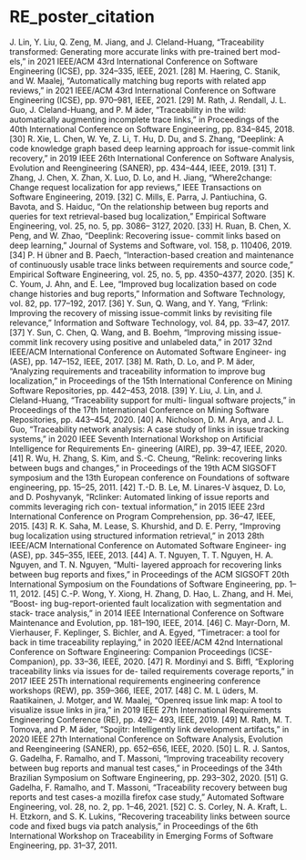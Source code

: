 # RE_poster_citation
J. Lin, Y. Liu, Q. Zeng, M. Jiang, and J. Cleland-Huang, “Traceability
transformed: Generating more accurate links with pre-trained bert mod-
els,” in 2021 IEEE/ACM 43rd International Conference on Software
Engineering (ICSE), pp. 324–335, IEEE, 2021.
[28] M. Haering, C. Stanik, and W. Maalej, “Automatically matching bug
reports with related app reviews,” in 2021 IEEE/ACM 43rd International
Conference on Software Engineering (ICSE), pp. 970–981, IEEE, 2021.
[29] M. Rath, J. Rendall, J. L. Guo, J. Cleland-Huang, and P. M ̈ader,
“Traceability in the wild: automatically augmenting incomplete trace
links,” in Proceedings of the 40th International Conference on Software
Engineering, pp. 834–845, 2018.
[30] R. Xie, L. Chen, W. Ye, Z. Li, T. Hu, D. Du, and S. Zhang, “Deeplink: A
code knowledge graph based deep learning approach for issue-commit
link recovery,” in 2019 IEEE 26th International Conference on Software
Analysis, Evolution and Reengineering (SANER), pp. 434–444, IEEE,
2019.
[31] T. Zhang, J. Chen, X. Zhan, X. Luo, D. Lo, and H. Jiang,
“Where2change: Change request localization for app reviews,” IEEE
Transactions on Software Engineering, 2019.
[32] C. Mills, E. Parra, J. Pantiuchina, G. Bavota, and S. Haiduc, “On the
relationship between bug reports and queries for text retrieval-based bug
localization,” Empirical Software Engineering, vol. 25, no. 5, pp. 3086–
3127, 2020.
[33] H. Ruan, B. Chen, X. Peng, and W. Zhao, “Deeplink: Recovering issue-
commit links based on deep learning,” Journal of Systems and Software,
vol. 158, p. 110406, 2019.
[34] P. H ̈ubner and B. Paech, “Interaction-based creation and maintenance of
continuously usable trace links between requirements and source code,”
Empirical Software Engineering, vol. 25, no. 5, pp. 4350–4377, 2020.
[35] K. C. Youm, J. Ahn, and E. Lee, “Improved bug localization based
on code change histories and bug reports,” Information and Software
Technology, vol. 82, pp. 177–192, 2017.
[36] Y. Sun, Q. Wang, and Y. Yang, “Frlink: Improving the recovery of
missing issue-commit links by revisiting file relevance,” Information and
Software Technology, vol. 84, pp. 33–47, 2017.
[37] Y. Sun, C. Chen, Q. Wang, and B. Boehm, “Improving missing issue-
commit link recovery using positive and unlabeled data,” in 2017 32nd
IEEE/ACM International Conference on Automated Software Engineer-
ing (ASE), pp. 147–152, IEEE, 2017.
[38] M. Rath, D. Lo, and P. M ̈ader, “Analyzing requirements and traceability
information to improve bug localization,” in Proceedings of the 15th
International Conference on Mining Software Repositories, pp. 442–453,
2018.
[39] Y. Liu, J. Lin, and J. Cleland-Huang, “Traceability support for multi-
lingual software projects,” in Proceedings of the 17th International
Conference on Mining Software Repositories, pp. 443–454, 2020.
[40] A. Nicholson, D. M. Arya, and J. L. Guo, “Traceability network analysis:
A case study of links in issue tracking systems,” in 2020 IEEE Seventh
International Workshop on Artificial Intelligence for Requirements En-
gineering (AIRE), pp. 39–47, IEEE, 2020.
[41] R. Wu, H. Zhang, S. Kim, and S.-C. Cheung, “Relink: recovering
links between bugs and changes,” in Proceedings of the 19th ACM
SIGSOFT symposium and the 13th European conference on Foundations
of software engineering, pp. 15–25, 2011.
[42] T.-D. B. Le, M. Linares-V ́asquez, D. Lo, and D. Poshyvanyk, “Rclinker:
Automated linking of issue reports and commits leveraging rich con-
textual information,” in 2015 IEEE 23rd International Conference on
Program Comprehension, pp. 36–47, IEEE, 2015.
[43] R. K. Saha, M. Lease, S. Khurshid, and D. E. Perry, “Improving
bug localization using structured information retrieval,” in 2013 28th
IEEE/ACM International Conference on Automated Software Engineer-
ing (ASE), pp. 345–355, IEEE, 2013.
[44] A. T. Nguyen, T. T. Nguyen, H. A. Nguyen, and T. N. Nguyen, “Multi-
layered approach for recovering links between bug reports and fixes,”
in Proceedings of the ACM SIGSOFT 20th International Symposium on
the Foundations of Software Engineering, pp. 1–11, 2012.
[45] C.-P. Wong, Y. Xiong, H. Zhang, D. Hao, L. Zhang, and H. Mei, “Boost-
ing bug-report-oriented fault localization with segmentation and stack-
trace analysis,” in 2014 IEEE International Conference on Software
Maintenance and Evolution, pp. 181–190, IEEE, 2014.
[46] C. Mayr-Dorn, M. Vierhauser, F. Keplinger, S. Bichler, and A. Egyed,
“Timetracer: a tool for back in time traceability replaying,” in 2020
IEEE/ACM 42nd International Conference on Software Engineering:
Companion Proceedings (ICSE-Companion), pp. 33–36, IEEE, 2020.
[47] R. Mordinyi and S. Biffl, “Exploring traceability links via issues for de-
tailed requirements coverage reports,” in 2017 IEEE 25Th international
requirements engineering conference workshops (REW), pp. 359–366,
IEEE, 2017.
[48] C. M. L ̈uders, M. Raatikainen, J. Motger, and W. Maalej, “Openreq
issue link map: A tool to visualize issue links in jira,” in 2019 IEEE
27th International Requirements Engineering Conference (RE), pp. 492–
493, IEEE, 2019.
[49] M. Rath, M. T. Tomova, and P. M ̈ader, “Spojitr: Intelligently link
development artifacts,” in 2020 IEEE 27th International Conference on
Software Analysis, Evolution and Reengineering (SANER), pp. 652–656,
IEEE, 2020.
[50] L. R. J. Santos, G. Gadelha, F. Ramalho, and T. Massoni, “Improving
traceability recovery between bug reports and manual test cases,” in
Proceedings of the 34th Brazilian Symposium on Software Engineering,
pp. 293–302, 2020.
[51] G. Gadelha, F. Ramalho, and T. Massoni, “Traceability recovery between
bug reports and test cases-a mozilla firefox case study,” Automated
Software Engineering, vol. 28, no. 2, pp. 1–46, 2021.
[52] C. S. Corley, N. A. Kraft, L. H. Etzkorn, and S. K. Lukins, “Recovering
traceability links between source code and fixed bugs via patch analysis,”
in Proceedings of the 6th International Workshop on Traceability in
Emerging Forms of Software Engineering, pp. 31–37, 2011.
